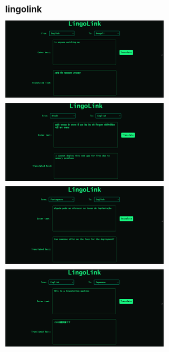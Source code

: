 # lingolink

![](https://github.com/shubhendu-ghosh-01/lingolink/blob/main/static/Screenshot%202023-05-10%20120508.png)

![](https://github.com/shubhendu-ghosh-01/lingolink/blob/main/static/Screenshot%202023-05-10%20120710.png)

![](https://github.com/shubhendu-ghosh-01/lingolink/blob/main/static/Screenshot%202023-05-10%20120957.png)

![](https://github.com/shubhendu-ghosh-01/lingolink/blob/main/static/Screenshot%202023-05-10%20121126.png)


